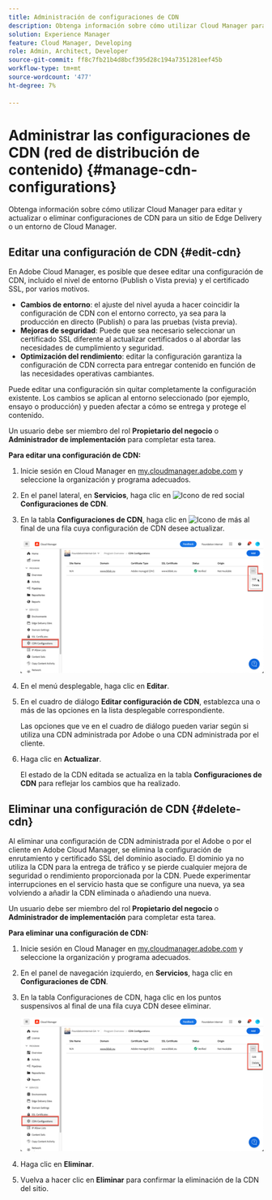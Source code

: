 ```yaml
---
title: Administración de configuraciones de CDN
description: Obtenga información sobre cómo utilizar Cloud Manager para editar y actualizar o eliminar configuraciones de CDN para un sitio de Edge Delivery o un entorno de Cloud Manager.
solution: Experience Manager
feature: Cloud Manager, Developing
role: Admin, Architect, Developer
source-git-commit: ff8c7fb21b4d8bcf395d28c194a7351281eef45b
workflow-type: tm+mt
source-wordcount: '477'
ht-degree: 7%

---
```



# Administrar las configuraciones de CDN (red de distribución de contenido) {#manage-cdn-configurations}

Obtenga información sobre cómo utilizar Cloud Manager para editar y actualizar o eliminar configuraciones de CDN para un sitio de Edge Delivery o un entorno de Cloud Manager.

## Editar una configuración de CDN {#edit-cdn}

En Adobe Cloud Manager, es posible que desee editar una configuración de CDN, incluido el nivel de entorno (Publish o Vista previa) y el certificado SSL, por varios motivos.

* **Cambios de entorno**: el ajuste del nivel ayuda a hacer coincidir la configuración de CDN con el entorno correcto, ya sea para la producción en directo (Publish) o para las pruebas (vista previa).
* **Mejoras de seguridad**: Puede que sea necesario seleccionar un certificado SSL diferente al actualizar certificados o al abordar las necesidades de cumplimiento y seguridad.
* **Optimización del rendimiento**: editar la configuración garantiza la configuración de CDN correcta para entregar contenido en función de las necesidades operativas cambiantes.

Puede editar una configuración sin quitar completamente la configuración existente. Los cambios se aplican al entorno seleccionado (por ejemplo, ensayo o producción) y pueden afectar a cómo se entrega y protege el contenido.

Un usuario debe ser miembro del rol **Propietario del negocio** o **Administrador de implementación** para completar esta tarea.

**Para editar una configuración de CDN:**

1. Inicie sesión en Cloud Manager en [my.cloudmanager.adobe.com](https://my.cloudmanager.adobe.com/) y seleccione la organización y programa adecuados.
1. En el panel lateral, en **Servicios**, haga clic en ![Icono de red social](https://spectrum.adobe.com/static/icons/workflow_18/Smock_SocialNetwork_18_N.svg) **Configuraciones de CDN**.
1. En la tabla **Configuraciones de CDN**, haga clic en ![Icono de más](https://spectrum.adobe.com/static/icons/workflow_18/Smock_More_18_N.svg) al final de una fila cuya configuración de CDN desee actualizar.

   ![Editando una configuración de CDN](/help/implementing/cloud-manager/assets/cdn-config-edit.png)

1. En el menú desplegable, haga clic en **Editar**.
1. En el cuadro de diálogo **Editar configuración de CDN**, establezca una o más de las opciones en la lista desplegable correspondiente.

   Las opciones que ve en el cuadro de diálogo pueden variar según si utiliza una CDN administrada por Adobe o una CDN administrada por el cliente.

1. Haga clic en **Actualizar**.

   El estado de la CDN editada se actualiza en la tabla **Configuraciones de CDN** para reflejar los cambios que ha realizado.

<!-- ## ALTERNATE METHOD FOR EDITING A CDN CONFIGURATION from the Environments page
    
    The steps for adding a custom domain name from the **Environments** page are the same as when [adding a custom domain name from the Domain Settings page](#adding-cdn-settings), but the entry point differs. Follow these steps to add a custom domain name from the **Environments** page.
    
    1. Log into Cloud Manager at [my.cloudmanager.adobe.com](https://my.cloudmanager.adobe.com/) and select the appropriate organization and program.
    
    1. Navigate to the **Environments Detail** detail page for the environment of interest.
    
       ![Entering domain name on the Environment Details page](/help/implementing/cloud-manager/assets/cdn/environments-cdn-config.png)
    
    1. Use the **Domain Names** table to submit the custom domain name.
    
       1. Enter the custom domain name.
       1. Select the SSL certificate associated with this name from the drop-down list.
       1. Click ![Add icon](https://spectrum.adobe.com/static/icons/workflow_18/Smock_Add_18_N.svg) **Add**.
    
       ![Add a custom domain name](/help/implementing/cloud-manager/assets/cdn/cdn-create3.png)
    
    1. The **Add domain name** dialog box opens to the **Domain Name** tab. Continue as you would for [adding a custom domain name from the Domain Settings page](#adding-cdn-settings). -->

## Eliminar una configuración de CDN {#delete-cdn}

Al eliminar una configuración de CDN administrada por el Adobe o por el cliente en Adobe Cloud Manager, se elimina la configuración de enrutamiento y certificado SSL del dominio asociado. El dominio ya no utiliza la CDN para la entrega de tráfico y se pierde cualquier mejora de seguridad o rendimiento proporcionada por la CDN. Puede experimentar interrupciones en el servicio hasta que se configure una nueva, ya sea volviendo a añadir la CDN eliminada o añadiendo una nueva.

Un usuario debe ser miembro del rol **Propietario del negocio** o **Administrador de implementación** para completar esta tarea.

**Para eliminar una configuración de CDN:**

1. Inicie sesión en Cloud Manager en [my.cloudmanager.adobe.com](https://my.cloudmanager.adobe.com/) y seleccione la organización y programa adecuados.

1. En el panel de navegación izquierdo, en **Servicios**, haga clic en **Configuraciones de CDN**.

1. En la tabla Configuraciones de CDN, haga clic en los puntos suspensivos al final de una fila cuya CDN desee eliminar.

   ![Eliminando una configuración de CDN](/help/implementing/cloud-manager/assets/cdn-config-delete.png)

1. Haga clic en **Eliminar**.
1. Vuelva a hacer clic en **Eliminar** para confirmar la eliminación de la CDN del sitio.


